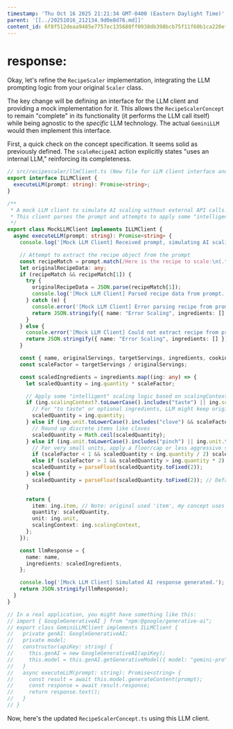 ```yaml
---
timestamp: 'Thu Oct 16 2025 21:21:34 GMT-0400 (Eastern Daylight Time)'
parent: '[[../20251016_212134.9d0e8d76.md]]'
content_id: 6f8f512deaa9485e7757ec135680ff0938db398bcb75f11f60b1ca228ef9b19a
---
```


# response:

Okay, let's refine the `RecipeScaler` implementation, integrating the LLM prompting logic from your original `Scaler` class.

The key change will be defining an interface for the LLM client and providing a mock implementation for it. This allows the `RecipeScalerConcept` to remain "complete" in its functionality (it performs the LLM call itself) while being agnostic to the *specific* LLM technology. The actual `GeminiLLM` would then implement this interface.

First, a quick check on the concept specification. It seems solid as previously defined. The `scaleRecipeAI` action explicitly states "uses an internal LLM," reinforcing its completeness.

```typescript
// src/recipescaler/llmClient.ts (New file for LLM client interface and mock)
export interface ILLMClient {
  executeLLM(prompt: string): Promise<string>;
}

/**
 * A mock LLM client to simulate AI scaling without external API calls.
 * This client parses the prompt and attempts to apply some "intelligent" scaling logic.
 */
export class MockLLMClient implements ILLMClient {
  async executeLLM(prompt: string): Promise<string> {
    console.log('[Mock LLM Client] Received prompt, simulating AI scaling...');

    // Attempt to extract the recipe object from the prompt
    const recipeMatch = prompt.match(/Here is the recipe to scale:\n(.*?)\nReturn your response as a JSON object/s);
    let originalRecipeData: any;
    if (recipeMatch && recipeMatch[1]) {
      try {
        originalRecipeData = JSON.parse(recipeMatch[1]);
        console.log('[Mock LLM Client] Parsed recipe data from prompt.');
      } catch (e) {
        console.error('[Mock LLM Client] Error parsing recipe from prompt:', e);
        return JSON.stringify({ name: "Error Scaling", ingredients: [] });
      }
    } else {
      console.error('[Mock LLM Client] Could not extract recipe from prompt.');
      return JSON.stringify({ name: "Error Scaling", ingredients: [] });
    }

    const { name, originalServings, targetServings, ingredients, cookingMethods } = originalRecipeData;
    const scaleFactor = targetServings / originalServings;

    const scaledIngredients = ingredients.map((ing: any) => {
      let scaledQuantity = ing.quantity * scaleFactor;

      // Apply some "intelligent" scaling logic based on scalingContext and unit
      if (ing.scalingContext?.toLowerCase().includes("taste") || ing.scalingContext?.toLowerCase().includes("optional")) {
        // For "to taste" or optional ingredients, LLM might keep original quantity or adjust slightly
        scaledQuantity = ing.quantity;
      } else if (ing.unit.toLowerCase().includes("clove") && scaleFactor > 1) {
        // Round up discrete items like cloves
        scaledQuantity = Math.ceil(scaledQuantity);
      } else if (ing.unit.toLowerCase().includes("pinch") || ing.unit.toLowerCase().includes("dash")) {
        // For very small units, apply a floor/cap or less aggressive scaling
        if (scaleFactor < 1 && scaledQuantity < ing.quantity / 2) scaledQuantity = ing.quantity / 2; // Don't reduce too much
        else if (scaleFactor > 1 && scaledQuantity > ing.quantity * 2) scaledQuantity = ing.quantity * 2; // Don't increase too much
        scaledQuantity = parseFloat(scaledQuantity.toFixed(2));
      } else {
        scaledQuantity = parseFloat(scaledQuantity.toFixed(2)); // Default to rounding
      }

      return {
        item: ing.item, // Note: original used 'item', my concept uses 'name' for ingredient property
        quantity: scaledQuantity,
        unit: ing.unit,
        scalingContext: ing.scalingContext,
      };
    });

    const llmResponse = {
      name: name,
      ingredients: scaledIngredients,
    };

    console.log('[Mock LLM Client] Simulated AI response generated.');
    return JSON.stringify(llmResponse);
  }
}

// In a real application, you might have something like this:
// import { GoogleGenerativeAI } from "npm:@google/generative-ai";
// export class GeminiLLMClient implements ILLMClient {
//   private genAI: GoogleGenerativeAI;
//   private model;
//   constructor(apiKey: string) {
//     this.genAI = new GoogleGenerativeAI(apiKey);
//     this.model = this.genAI.getGenerativeModel({ model: "gemini-pro" });
//   }
//   async executeLLM(prompt: string): Promise<string> {
//     const result = await this.model.generateContent(prompt);
//     const response = await result.response;
//     return response.text();
//   }
// }
```

Now, here's the updated `RecipeScalerConcept.ts` using this LLM client.
